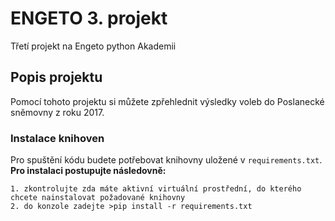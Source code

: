 # ENGETO 3. projekt
Třetí projekt na Engeto python Akademii 

## Popis projektu
Pomocí tohoto projektu si můžete zpřehlednit výsledky voleb do Poslanecké sněmovny z roku 2017.

### Instalace knihoven
Pro spuštění kódu budete potřebovat knihovny uložené v ``` requirements.txt ```. **Pro instalaci postupujte následovně:**
```
1. zkontrolujte zda máte aktivní virtuální prostřední, do kterého chcete nainstalovat požadované knihovny
2. do konzole zadejte >pip install -r requirements.txt
```
